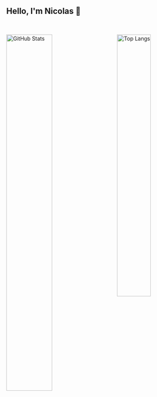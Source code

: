 <!--
**sterchelen/sterchelen** is a ✨ _special_ ✨ repository because its `README.md` (this file) appears on your GitHub profile.

Here are some ideas to get you started:

- 🔭 I’m currently working on ...
- 🌱 I’m currently learning ...
- 👯 I’m looking to collaborate on ...
- 🤔 I’m looking for help with ...
- 💬 Ask me about ...
- 📫 How to reach me: ...
- 😄 Pronouns: ...
- ⚡ Fun fact: ...
-->


<h2>Hello, I'm Nicolas 👋</h2>

<br>

<p>
	<a href="https://github.com/sterchelen"><img width="49%" src="https://github-readme-stats.vercel.app/api?username=sterchelen&count_private=true&show_icons=true&hide_title=true" alt="GitHub Stats" align="left"></a>
	<a href="https://github.com/sterchelen"><img width="42%" src="https://github-readme-stats.vercel.app/api/top-langs/?username=sterchelen&layout=compact&hide_title=true" alt="Top Langs" align="right"></a>
</p>

